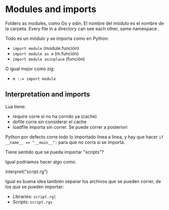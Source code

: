# Modules and imports

Folders as modules, como Go y odin. El nombre del módulo es el nombre de la carpeta.
Every file in a directory can see each other, same namespace.

Todo es un módulo y se importa como en Python:

- `import module` (module.función)
- `import module as m` (m.función)
- `import module asinplace` (función)

O igual mejor como zig:

- `m ::= import module`


## Interpretation and imports

Lua tiene:
- require corre si no ha corrido ya (cache)
- dofile corre sin considerar el cache
- loadfile importa sin correr. Se puede correr a posteriori

Python por defecto corre todo lo importado linea a linea, y hay que hacer `if __name__ == "__main__":` para que no corra si se importa.

Tiene sentido que se pueda importar "scripts"?

Igual podríamos hacer algo como:

interpret("script.rg")


Igual es buena idea también separar los archivos que se pueden correr, de los que se pueden importar:

- Libraries: `script.rgl`
- Scripts: `script.rgs`


